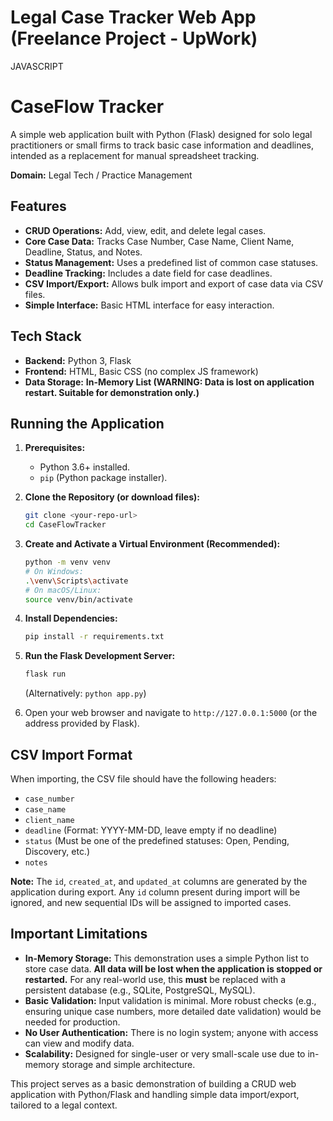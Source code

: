 # Legal Case Tracker Web App (Freelance Project - UpWork) 
JAVASCRIPT

# CaseFlow Tracker

A simple web application built with Python (Flask) designed for solo legal practitioners or small firms to track basic case information and deadlines, intended as a replacement for manual spreadsheet tracking.

**Domain:** Legal Tech / Practice Management

## Features

*   **CRUD Operations:** Add, view, edit, and delete legal cases.
*   **Core Case Data:** Tracks Case Number, Case Name, Client Name, Deadline, Status, and Notes.
*   **Status Management:** Uses a predefined list of common case statuses.
*   **Deadline Tracking:** Includes a date field for case deadlines.
*   **CSV Import/Export:** Allows bulk import and export of case data via CSV files.
*   **Simple Interface:** Basic HTML interface for easy interaction.

## Tech Stack

*   **Backend:** Python 3, Flask
*   **Frontend:** HTML, Basic CSS (no complex JS framework)
*   **Data Storage:** **In-Memory List (WARNING: Data is lost on application restart. Suitable for demonstration only.)**

## Running the Application

1.  **Prerequisites:**
    *   Python 3.6+ installed.
    *   `pip` (Python package installer).

2.  **Clone the Repository (or download files):**
    ```bash
    git clone <your-repo-url>
    cd CaseFlowTracker
    ```

3.  **Create and Activate a Virtual Environment (Recommended):**
    ```bash
    python -m venv venv
    # On Windows:
    .\venv\Scripts\activate
    # On macOS/Linux:
    source venv/bin/activate
    ```

4.  **Install Dependencies:**
    ```bash
    pip install -r requirements.txt
    ```

5.  **Run the Flask Development Server:**
    ```bash
    flask run
    ```
    (Alternatively: `python app.py`)

6.  Open your web browser and navigate to `http://127.0.0.1:5000` (or the address provided by Flask).

## CSV Import Format

When importing, the CSV file should have the following headers:

*   `case_number`
*   `case_name`
*   `client_name`
*   `deadline` (Format: YYYY-MM-DD, leave empty if no deadline)
*   `status` (Must be one of the predefined statuses: Open, Pending, Discovery, etc.)
*   `notes`

**Note:** The `id`, `created_at`, and `updated_at` columns are generated by the application during export. Any `id` column present during import will be ignored, and new sequential IDs will be assigned to imported cases.

## Important Limitations

*   **In-Memory Storage:** This demonstration uses a simple Python list to store case data. **All data will be lost when the application is stopped or restarted.** For any real-world use, this **must** be replaced with a persistent database (e.g., SQLite, PostgreSQL, MySQL).
*   **Basic Validation:** Input validation is minimal. More robust checks (e.g., ensuring unique case numbers, more detailed date validation) would be needed for production.
*   **No User Authentication:** There is no login system; anyone with access can view and modify data.
*   **Scalability:** Designed for single-user or very small-scale use due to in-memory storage and simple architecture.

This project serves as a basic demonstration of building a CRUD web application with Python/Flask and handling simple data import/export, tailored to a legal context.

